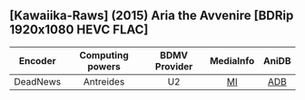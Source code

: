 ## [Kawaiika-Raws] (2015) Aria the Avvenire [BDRip 1920x1080 HEVC FLAC]

| Encoder  | Computing powers | BDMV Provider | MediaInfo | AniDB |
| :------: | :--------------: | :-----------: | :-------: | :---: |
| DeadNews |    Antreides     |      U2       |   [MI]    | [ADB] |

[adb]: https://anidb.net/anime/11059
[mi]: https://bin.disroot.org/?4184596d37ca497b#AyEGAnQXpL14jnwGMV4FSCX6d5v3yEc48ZoGzgc6Hman
